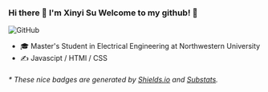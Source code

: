 ### Hi there 👋 I'm Xinyi Su Welcome to my github! 🤗


![GitHub](https://img.shields.io/badge/Github-SXY-C9BAD7)

- 🎓  Master's Student in Electrical Engineering at Northwestern University
- ✍️  Javascipt / HTMl / CSS

<h6>* These nice badges are generated by <a href="https://shields.io/">Shields.io</a> and <a href="https://github.com/spencerwooo/Substats">Substats</a>.</h6>

